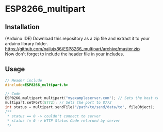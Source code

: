 # ESP8266_multipart
## Installation
(Arduino IDE) Download this repository as a zip file and extract it to your arduino library folder. https://github.com/nailujx86/ESP8266_multipart/archive/master.zip  
Now don't forget to include the header file in your includes.
## Usage
``` cpp
// Header include
#include<ESP8266_multipart.h>

// Code
ESP8266_multipart multipart("myexampleserver.com"); // Sets the host to myexampleserver.com and the port to 80
multipart.setPort(8772); // Sets the port to 8772
int status = multipart.sendFile("/path/to/send/data/to", fileObject);
/**
 * status == 0 -> couldn't connect to server
 * status != 0 -> HTTP Status Code returned by server
 */
```